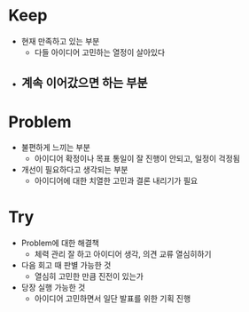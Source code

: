 # Keep

- 현재 만족하고 있는 부분
  - 다들 아이디어 고민하는 열정이 살아있다
- 계속 이어갔으면 하는 부분
  -

# Problem

- 불편하게 느끼는 부분
  - 아이디어 확정이나 목표 통일이 잘 진행이 안되고, 일정이 걱정됨
- 개선이 필요하다고 생각되는 부분
  - 아이디어에 대한 치열한 고민과 결론 내리기가 필요

# Try

- Problem에 대한 해결책
  - 체력 관리 잘 하고 아이디어 생각, 의견 교류 열심히하기
- 다음 회고 때 판별 가능한 것
  - 열심히 고민한 만큼 진전이 있는가
- 당장 실행 가능한 것
  - 아이디어 고민하면서 일단 발표를 위한 기획 진행
